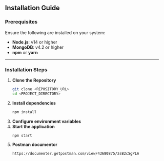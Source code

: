 ## **Installation Guide**

### **Prerequisites**
Ensure the following are installed on your system:
- **Node.js**: v14 or higher
- **MongoDB**: v4.2 or higher
- **npm** or **yarn**

---

### **Installation Steps**

1. **Clone the Repository**  
   ```bash
   git clone <REPOSITORY_URL>
   cd <PROJECT_DIRECTORY>
2. **Install dependencies**
    ```bash
    npm install
3. **Configure environment variables**
4. **Start the application**
    ```bash
    npm start
5. **Postman documentor**
    ```bash
    https://documenter.getpostman.com/view/43680875/2sB2cSgPLA
